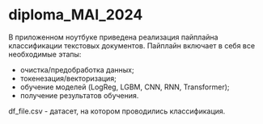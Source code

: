 # diploma_MAI_2024

В приложенном ноутбуке приведена реализация пайплайна классификации текстовых документов.
Пайплайн включает в себя все необходимые этапы:
- очистка/предобработка данных;
- токенезация/векторизация;
- обучение моделей (LogReg, LGBM, CNN, RNN, Transformer);
- получение результатов обучения.

df_file.csv - датасет, на котором проводились классификация.

